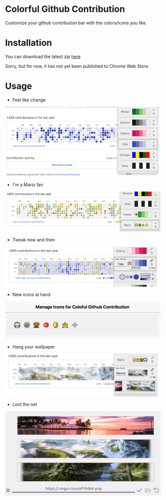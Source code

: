 # Colorful Github Contribution
Customize your github contribution bar with the colors/icons you like.

# Installation

You can download the latest zip [here](/releases/download/v0.2.1/colorful-github-contribution.zip)

Sorry, but for now, it has not yet been published to Chrome Web Store.

# Usage

* Feel like change

![screenshot](.github/screenshot.png)

* I'm a Mario fan

![screenshot](.github/screenshot-icon.png)

* Tweak now and then

![screenshot](.github/screenshot-customization-v2.png)

* New icons at hand

![screenshot](.github/screenshot-gallery.png)

* Hang your wallpaper

![screenshot](.github/screenshot-poster.png)

* Loot the net

![screenshot](.github/screenshot-gallery-poster.png)
